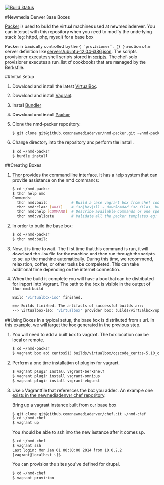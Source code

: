 [![Build Status](https://travis-ci.org/newmediadenver/nmdpacker.svg?branch=master)](https://travis-ci.org/newmediadenver/nmdpacker)

#Newmedia Denver Base Boxes

[Packer](http://www.packer.io/intro) is used to build the virtual machines used at newmediadenver. You can interact with this repository when you need to modify the underlying stack (eg: httpd, php, mysql) for a base box.

Packer is basically controlled by the ```{ "provisioner": {} }``` section of a server definition like [servers/ubuntu-12.04-i386.json](servers/ubuntu-12.04-i386.json). The scripts provisioner executes shell scripts stored in [scripts](scripts). The chef-solo provisioner executes a run_list of cookbooks that are managed by the [Berksfile](Berksfile).

##Initial Setup
1. Download and install the latest [VirtualBox](https://www.virtualbox.org/wiki/Downloads).

1. Download and install [Vagrant](http://www.vagrantup.com/downloads.html).

1. Install [Bundler](http://bundler.io/)

1. Download and install [Packer](http://www.packer.io/intro/getting-started/setup.html)

1. Clone the nmd-packer repository.

   ```bash
   $ git clone git@github.com:newmediadenver/nmd-packer.git ~/nmd-packer
   ```

1. Change directory into the repository and perform the install.

   ```bash
   $ cd ~/nmd-packer
   $ bundle install
   ```

##Creating Boxes
1. [Thor](https://github.com/erikhuda/thor/wiki) provides the command line interface. It has a help system that can provide assistance on the nmd commands:

   ```bash
   $ cd ~/nmd-packer
   $ thor help nmd
   Commands:
     thor nmd:build           # Build a base vagrant box from chef cookbooks.
     thor nmd:clean [WHAT]    # iso|box|all - downloaded iso files, built virtual boxes, everything
     thor nmd:help [COMMAND]  # Describe available commands or one specific command
     thor nmd:validate        # Validate all the packer templates eg: centos-5.10-x86_64.json
   ```

1. In order to build the base box:

    ```bash
    $ cd ~/nmd-packer
    $ thor nmd:build
    ```

1. Now, it is time to wait. The first time that this command is run, it will download the .iso file for the machine and then run through the scripts to set up the machine automatically. During this time, we recommend, relaxation, coffee, or other tasks be compeleted. This can take additional time depending on the internet connection.

1. When the build is complete you will have a box that can be distributed for import into Vagrant. The path to the box is visible in the output of ```thor nmd:build```
    ```bash
    Build 'virtualbox-iso' finished.

    ==> Builds finished. The artifacts of successful builds are:
    --> virtualbox-iso: 'virtualbox' provider box: builds/virtualbox/opscode_centos-5.10_chef-latest.box
    ```

##Using Boxes
In a typical setup, the base box is distributed from a url. In this example, we will target the box generated in the previous step.

1. You will need to Add a built box to vagrant. The box location can be local or remote.
    ```bash
    $ cd ~/nmd-packer
    $ vagrant box add centos510 builds/virtualbox/opscode_centos-5.10_chef-latest.box
    ```

1. Perform a one time installation of plugins for vagrant.

   ```bash
   $ vagrant plugin install vagrant-berkshelf
   $ vagrant plugin install vagrant-omnibus
   $ vagrant plugin install vagrant-vbguest
   ```

1. Use a Vagrantfile that references the box you added. An example one [exists in the newmediadenver chef repository](https://github.com/newmediadenver/chef/blob/master/Vagrantfile).

   Bring up a vagrant instance built from our base box.
   ```bash
   $ git clone git@github.com:newmediadenver/chef.git ~/nmd-chef
   $ cd ~/nmd-chef
   $ vagrant up
   ```
   You should be able to ssh into the new instance after it comes up.
   ```bash
   $ cd ~/nmd-chef
   $ vagrant ssh
   Last login: Mon Jan 01 00:00:00 2014 from 10.0.2.2
   [vagrant@localhost ~]$
   ```
   You can provision the sites you've defined for drupal.
   ```bash
   $ cd ~/nmd-chef
   $ vagrant provision
   ```
